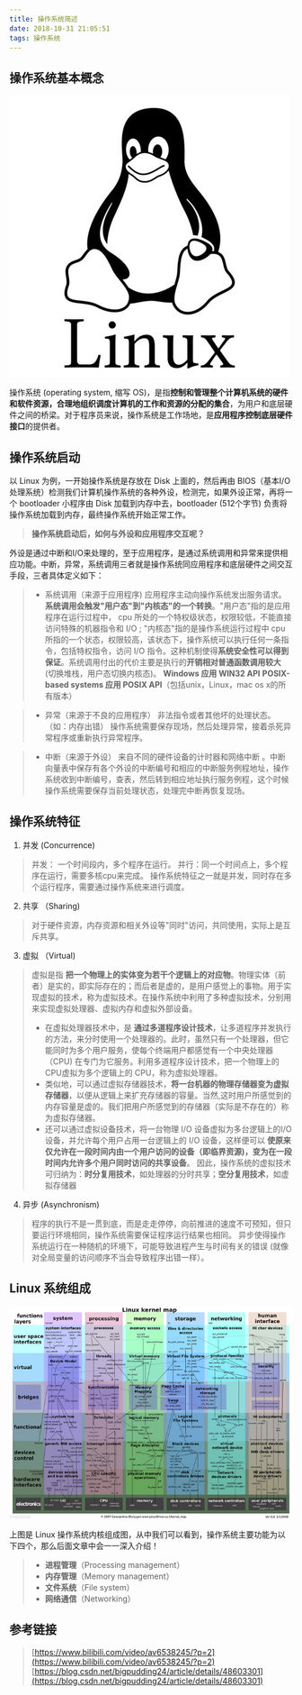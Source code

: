 ```yaml
---
title: 操作系统简述
date: 2018-10-31 21:05:51
tags: 操作系统
---
```


## 操作系统基本概念

![avatar](https://github.com/Yejy813/pictures/blob/master/%E6%93%8D%E4%BD%9C%E7%B3%BB%E7%BB%9F/linux.png?raw=true)

操作系统 (operating system, 缩写 OS)，是指**控制和管理整个计算机系统的硬件和软件资源，合理地组织调度计算机的工作和资源的分配的集合**，为用户和底层硬件之间的桥梁。对于程序员来说，操作系统是工作场地，是**应用程序控制底层硬件接口**的提供者。 
<!-- more -->

## 操作系统启动
以 Linux 为例，一开始操作系统是存放在 Disk 上面的，然后再由 BIOS（基本I/O处理系统）检测我们计算机操作系统的各种外设，检测完，如果外设正常，再将一个 bootloader 小程序由 Disk 加载到内存中去，bootloader (512个字节) 负责将操作系统加载到内存，最终操作系统开始正常工作。
  
> **操作系统启动后，如何与外设和应用程序交互呢？**

外设是通过中断和I/O来处理的，至于应用程序，是通过系统调用和异常来提供相应功能。中断，异常，系统调用三者就是操作系统同应用程序和底层硬件之间交互手段，三者具体定义如下：

> + 系统调用（来源于应用程序)
应用程序主动向操作系统发出服务请求。**系统调用会触发"用户态"到"内核态"的一个转换**。"用户态"指的是应用程序在运行过程中，  cpu 所处的一个特权级状态，权限较低，不能直接访问特殊的机器指令和 I/O ; "内核态"指的是操作系统运行过程中 cpu 所指的一个状态，权限较高，该状态下，操作系统可以执行任何一条指令，包括特权指令，访问 I/O 指令。这种机制使得**系统安全性可以得到保证**。系统调用付出的代价主要是执行的**开销相对普通函数调用较大** (切换堆栈，用户态切换内核态)。
**Windows 应用 WIN32 API**
**POSIX-based systems 应用 POSIX API**（包括unix，Linux，mac os x的所有版本）

> + 异常（来源于不良的应用程序）
非法指令或者其他坏的处理状态。（如：内存出错） 操作系统需要保存现场，然后处理异常，接着杀死异常程序或重新执行异常程序。

> + 中断（来源于外设）
来自不同的硬件设备的计时器和网络中断 。中断向量表中保存有各个外设的中断编号和相应的中断服务例程地址，操作系统收到中断编号，查表，然后转到相应地址执行服务例程，这个时候操作系统需要保存当前处理状态，处理完中断再恢复现场。

## 操作系统特征

1. 并发 (Concurrence)
> 并发： 一个时间段内，多个程序在运行。
> 并行：同一个时间点上，多个程序在运行，需要多核cpu来完成。
> 操作系统特征之一就是并发，同时存在多个运行程序，需要通过操作系统来进行调度。

2. 共享 （Sharing)
> 对于硬件资源，内存资源和相关外设等"同时"访问，共同使用，实际上是互斥共享。

3. 虚拟 （Virtual)
> 虚拟是指 **把一个物理上的实体变为若干个逻辑上的对应物**。物理实体（前者）是实的，即实际存在的；而后者是虚的，是用户感觉上的事物。用于实现虚拟的技术，称为虚拟技术。在操作系统中利用了多种虚拟技术，分别用来实现虚拟处理器、虚拟内存和虚拟外部设备。
> + 在虚拟处理器技术中，是 **通过多道程序设计技术**，让多道程序并发执行的方法，来分时使用一个处理器的。此时，虽然只有一个处理器，但它能同时为多个用户服务，使每个终端用户都感觉有一个中央处理器（CPU) 在专门为它服务。利用多道程序设计技术，把一个物理上的CPU虚拟为多个逻辑上的 CPU，称为虚拟处理器。
> + 类似地，可以通过虚拟存储器技术，**将一台机器的物理存储器变为虚拟存储器**，以便从逻辑上来扩充存储器的容量。当然,这时用户所感觉到的内存容量是虚的。我们把用户所感觉到的存储器（实际是不存在的）称为虚拟存储器。
> + 还可以通过虚拟设备技术，将一台物理 I/O 设备虚拟为多台逻辑上的I/O设备，并允许每个用户占用一台逻辑上的 I/O 设备，这样便可以 **使原来仅允许在一段时间内由一个用户访问的设备（即临界资源)，变为在一段时间内允许多个用户同时访问的共享设备**。
> 因此，操作系统的虚拟技术可归纳为：**时分复用技术**，如处理器的分时共享；**空分复用技术**，如虚拟存储器

4. 异步 (Asynchronism)
> 程序的执行不是一贯到底，而是走走停停，向前推进的速度不可预知，但只要运行环境相同，操作系统需要保证程序运行结果也相同。
> 异步使得操作系统运行在一种随机的环境下，可能导致进程产生与时间有关的错误 (就像对全局变量的访问顺序不当会导致程序出错一样）。

## Linux 系统组成

![avatar](https://github.com/Yejy813/pictures/blob/master/%E6%93%8D%E4%BD%9C%E7%B3%BB%E7%BB%9F/LinuxKernel.png?raw=true)

上图是 Linux 操作系统内核组成图，从中我们可以看到，操作系统主要功能为以下四个，那么后面文章中会一一深入介绍！
> + **进程管理**（Processing management）
> + **内存管理**（Memory management）
> + **文件系统**（File system）
> + **网络通信**（Networking）
  
## 参考链接
> [https://www.bilibili.com/video/av6538245/?p=2](https://www.bilibili.com/video/av6538245/?p=2)
> [https://blog.csdn.net/bigpudding24/article/details/48603301](https://blog.csdn.net/bigpudding24/article/details/48603301)


